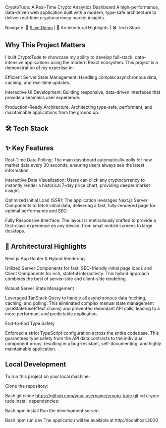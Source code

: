 CryptoTude: A Real-Time Crypto Analytics Dashboard
A high-performance, data-driven web application built with a modern, type-safe architecture to deliver real-time cryptocurrency market insights.

Navigate: 🚀 [!Live Demo](https://crypto-tude.vercel.app/) | 🧠 Architectural Highlights | 🛠️ Tech Stack

## Why This Project Matters

I built CryptoTude to showcase my ability to develop full-stack, data-intensive applications using the modern React ecosystem. This project is a demonstration of my expertise in:

Efficient Server State Management: Handling complex asynchronous data, caching, and real-time updates.

Interactive UI Development: Building responsive, data-driven interfaces that provide a seamless user experience.

Production-Ready Architecture: Architecting type-safe, performant, and maintainable applications from the ground up.

## 🛠️ Tech Stack

## ✨ Key Features

Real-Time Data Polling: The main dashboard automatically polls for new market data every 30 seconds, ensuring users always see the latest information.

Interactive Data Visualization: Users can click any cryptocurrency to instantly render a historical 7-day price chart, providing deeper market insight.

Optimized Initial Load (SSR): The application leverages Next.js Server Components to fetch initial data, delivering a fast, fully-rendered page for optimal performance and SEO.

Fully Responsive Interface: The layout is meticulously crafted to provide a first-class experience on any device, from small mobile screens to large desktops.

## 🧠 Architectural Highlights

Next.js App Router & Hybrid Rendering

Utilized Server Components for fast, SEO-friendly initial page loads and Client Components for rich, stateful interactivity. This hybrid approach combines the best of server-side and client-side rendering.

Robust Server State Management

Leveraged TanStack Query to handle all asynchronous data fetching, caching, and polling. This eliminated complex manual state management (useState/useEffect chains) and prevented redundant API calls, leading to a more performant and predictable application.

End-to-End Type Safety

Enforced a strict TypeScript configuration across the entire codebase. This guarantees type safety from the API data contracts to the individual component props, resulting in a bug-resistant, self-documenting, and highly maintainable application.

## Local Development

To run this project on your local machine:

Clone the repository:

Bash
git clone https://github.com/your-username/crypto-tude.git
cd crypto-tude
Install dependencies:

Bash
npm install
Run the development server:

Bash
npm run dev
The application will be available at http://localhost:3000